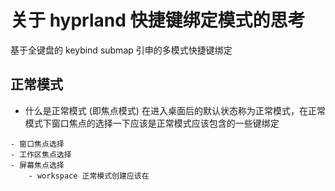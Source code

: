 # 关于 hyprland 快捷键绑定模式的思考
基于全键盘的 keybind submap 引申的多模式快捷键绑定

## 正常模式
- 什么是正常模式 (即焦点模式)
在进入桌面后的默认状态称为正常模式，在正常模式下窗口焦点的选择一下应该是正常模式应该包含的一些键绑定

````
- 窗口焦点选择
- 工作区焦点选择
- 屏幕焦点选择
    - workspace 正常模式创建应该在
````
